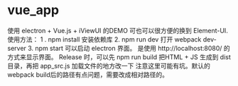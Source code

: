 # vue_app
使用  electron +  Vue.js + iViewUI 的DEMO 可也可以很方便的换到  Element-UI.  使用方法：  1 . npm install    安装依赖库  2. npm run dev 打开 webpack dev-server 3. npm start 可以启动 electron 界面。  是使用 http://localhost:8080/ 的方式来显示界面。 Release 时，可以先 npm run build 把HTML + JS 生成到 dist 目录，再把 app_src.js 加载文件的地方改一下 注意这里可能有坑。默认的  webpack build后的路径有点问题，需要改成相对路径的。
